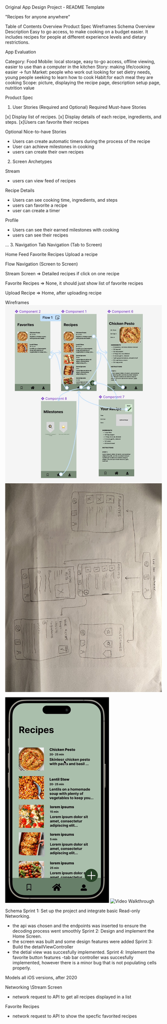 Original App Design Project - README Template

"Recipes for anyone anywhere"

Table of Contents
Overview
Product Spec
Wireframes
Schema
Overview
Description
Easy to go access, to make cooking on a budget easier. It includes recipes for people at different experience levels and dietary restrictions.

App Evaluation

Category: Food 
Mobile: local storage, easy to-go access, offline viewing, easier to use than a computer in the kitchen
Story: making life/cooking easier -> fun
Market: people who work out looking for set dietry needs, young people seeking to learn how to cook
Habit:for each meal they are cooking
Scope: picture, displaying the recipe page, description setup page, nutrition value

Product Spec
1. User Stories (Required and Optional)
Required Must-have Stories

[x] Display list of recipes.
[x]  Display details of each recipe, ingredients, and steps. 
[x]Users can favorite their recipes 

Optional Nice-to-have Stories

* Users can create automatic timers during the process of the recipe 
* User can achieve milestones in cooking
* users can create their own recipes 



2. Screen Archetypes

Stream 
* users can view feed of recipes 

Recipe Details
* Users can see cooking time, ingredients, and steps 
* users can favorite a recipe 
* user can create a timer 

Profile
* Users can see their earned milestones with cooking
* users can see their recipes

...
3. Navigation
Tab Navigation (Tab to Screen)

Home Feed 
Favorite Recipes 
Upload a recipe 

Flow Navigation (Screen to Screen)

Stream Screen
=> Detailed recipes if click on one recipe 

Favorite Recipes
=> None, it should just show list of favorite recipes 

Upload Recipe 
=> Home, after uploading recipe


Wireframes
<img src="./Digital_Wireframe.jpg" />
<img src="./handrawn_wireframes.jpeg" />

<img src="./Interactive_prototype.gif" title="Video Walkthrough" width='' alt="Video Walkthrough" />

<img src="./InterationProject9.gif" title="Video Walkthrough" width='' alt="Video Walkthrough" />


Schema
Sprint 1: Set up the project and integrate basic Read-only Networking.
- the api was chosen and the endpoints was inserted to ensure the decoding process went smoothly
Sprint 2: Design and implement the Home Screen.
- the screen was built and some design features were added
Sprint 3: Build the detailViewController
- the detial view was succesfully implemented. 
Sprint 4: Implement the favorite button features
-tab bar controller was succesfully implemented, however there is a minor bug that is not populating cells properly. 

Models
all iOS versions, after 2020

Networking
\Stream Screen 
- network request to API to get all recipes displayed in a list 

Favorite Recipes 
- network request to API to show the specfic favorited recipes

